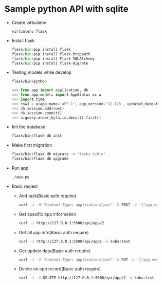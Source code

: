 # Sample python API with sqlite

- Create virtualenv

    ```pthon
    virtualenv flask
    ```
- Install flask

    ```python
    flask/bin/pip install flask
    flask/bin/pip install flask-httpauth
    flask/bin/pip install Flask-SQLAlchemy
    flask/bin/pip install flask-migrate
    ```

- Testing models while develop

    ```bash
    flask/bin/python
    ```

    ```python
    >>> from app import application, db
    >>> from app.models import AppStatus as a
    >>> import time
    >>> row1 = a(app_name='APP 1', app_version='12.123', updated_date=time.time(), updated_by='kuba')
    >>> db.session.add(row1)
    >>> db.session.commit()
    >>> a.query.order_by(a.id.desc()).first()
    ```

- Init the database

    ```bash
    flask/bin/flask db init
    ```
- Make first migration

    ```bash
    flask/bin/flask db migrate -m "tasks table"
    flask/bin/flask db upgrade
    ```

- Run app

    ```bash
    ./app.py
    ```

- Basic reqiest

  - Add task(Basic auth require)

      ```bash
      curl -i -H "Content-Type: application/json" -X POST -d '{"app_name": "Python API", "app_version": "0.12"}' http://127.0.0.1:5000/api/app/new -u kuba:test
      ```
  - Get specific app information

      ```bash
      curl -i http://127.0.0.1:5000/api/app/2
      ```

  - Get all app info(Basic auth require)

      ```bash
      curl -i http://127.0.0.1:5000/api/apps -u kuba:test
      ```

  - Get update data(Basic auth require)

      ```bash
      curl -i -H "Content-Type: application/json" -X PUT -d '{"app_version": "1.1"}'  http://127.0.0.1:5000/api/app/2 -u kuba:test
      ```

  - Delete on app record(Basic auth require)

      ```bash
      curl -i -X DELETE http://127.0.0.1:5000/api/app/2 -u kuba:test
      ```

